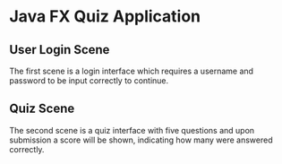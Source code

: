 # Java FX Quiz Application

## User Login Scene
The first scene is a login interface which requires a username and password to be input correctly to continue.

## Quiz Scene
The second scene is a quiz interface with five questions and upon submission a score will be shown, indicating how many were answered correctly.